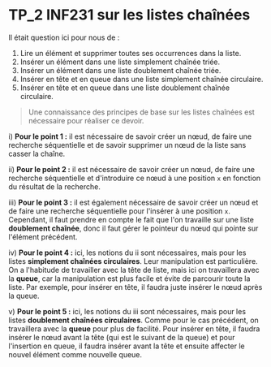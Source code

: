 # TP_2 INF231 sur les listes chaînées

Il était question ici pour nous de :

1.  Lire un élément et supprimer toutes ses occurrences dans la liste.
2.  Insérer un élément dans une liste simplement chaînée triée.
3.  Insérer un élément dans une liste doublement chaînée triée.
4.  Insérer en tête et en queue dans une liste simplement chaînée circulaire.
5.  Insérer en tête et en queue dans une liste doublement chaînée circulaire.

> Une connaissance des principes de base sur les listes chaînées est nécessaire pour réaliser ce devoir.

i) **Pour le point 1 :** il est nécessaire de savoir créer un nœud, de faire une recherche séquentielle et de savoir supprimer
un nœud de la liste sans casser la chaîne.

ii) **Pour le point 2 :** il est nécessaire de savoir créer un nœud, de faire une recherche séquentielle et d'introduire 
ce nœud à une position `x` en fonction du résultat de la recherche.

iii) **Pour le point 3 :** il est également nécessaire de savoir créer un nœud et de faire une recherche séquentielle pour 
l'insérer à une position `x`. Cependant, il faut prendre en compte le fait que l'on travaille sur une liste **doublement chaînée**, donc il faut gérer le pointeur du nœud qui pointe sur l'élément précédent.

iv) **Pour le point 4 :** ici, les notions du  ii sont nécessaires, mais pour les listes **simplement chaînées
circulaires**. Leur manipulation est particulière. On a l'habitude de travailler avec la tête de liste, mais ici on travaillera
avec la **queue**, car la manipulation est plus facile et évite de parcourir toute la liste. Par exemple, pour insérer en tête,
il faudra juste insérer le nœud après la queue.

v) **Pour le point 5 :** ici, les notions du iii sont nécessaires, mais pour les listes **doublement chaînées
circulaires**. Comme pour le cas précédent, on travaillera avec la **queue** pour plus de facilité. Pour insérer en tête,
il faudra insérer le nœud avant la tête (qui est le suivant de la queue) et pour l'insertion en queue, il faudra insérer
avant la tête et ensuite affecter le nouvel élément comme nouvelle queue.
